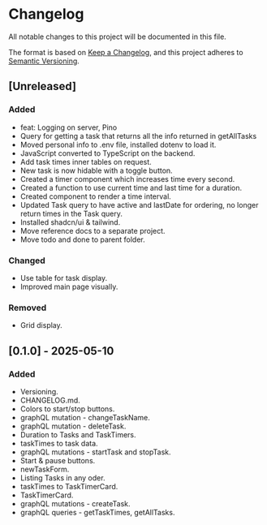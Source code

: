 # Changelog

All notable changes to this project will be documented in this file.

The format is based on [Keep a Changelog](https://keepachangelog.com/en/1.1.0/),
and this project adheres to [Semantic Versioning](https://semver.org/spec/v2.0.0.html).

## [Unreleased]

### Added

- feat: Logging on server, Pino
- Query for getting a task that returns all the info returned in getAllTasks
- Moved personal info to .env file, installed dotenv to load it.
- JavaScript converted to TypeScript on the backend.
- Add task times inner tables on request.
- New task is now hidable with a toggle button.
- Created a timer component which increases time every second.
- Created a function to use current time and last time for a duration.
- Created component to render a time interval.
- Updated Task query to have active and lastDate for ordering, no longer return times in the Task query.
- Installed shadcn/ui & tailwind.
- Move reference docs to a separate project.
- Move todo and done to parent folder.

### Changed

- Use table for task display.
- Improved main page visually.

### Removed

- Grid display.

## [0.1.0] - 2025-05-10

### Added

- Versioning.
- CHANGELOG.md.
- Colors to start/stop buttons.
- graphQL mutation - changeTaskName.
- graphQL mutation - deleteTask.
- Duration to Tasks and TaskTimers.
- taskTimes to task data.
- graphQL mutations - startTask and stopTask.
- Start & pause buttons.
- newTaskForm.
- Listing Tasks in any oder.
- taskTimes to TaskTimerCard.
- TaskTimerCard.
- graphQL mutations - createTask.
- graphQL queries - getTaskTimes, getAllTasks.
